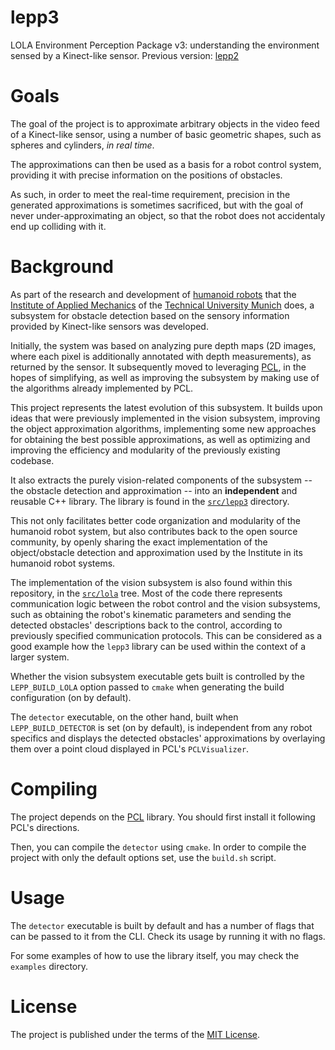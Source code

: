 # lepp3

LOLA Environment Perception Package v3: understanding the environment sensed by
a Kinect-like sensor.
Previous version: [lepp2](https://github.com/am-lola/lepp2)

# Goals

The goal of the project is to approximate arbitrary objects in the video feed
of a Kinect-like sensor, using a number of basic geometric shapes, such as
spheres and cylinders, *in real time*.

The approximations can then be used as a basis for a robot control system,
providing it with precise information on the positions of obstacles.

As such, in order to meet the real-time requirement, precision in the
generated approximations is sometimes sacrificed, but with the goal of
never under-approximating an object, so that the robot does not
accidentaly end up colliding with it.

# Background

As part of the research and development of
[humanoid robots](https://www.amm.mw.tum.de/en/research/current-projects/humanoid-robots/)
that the [Institute of Applied Mechanics](https://www.amm.mw.tum.de/en/home/)
of the [Technical University Munich](https://www.tum.de/) does, a
subsystem for obstacle detection based on the sensory information provided
by Kinect-like sensors was developed.

Initially, the system was based on analyzing pure depth maps (2D images,
where each pixel is additionally annotated with depth measurements), as
returned by the sensor. It subsequently moved to leveraging
[PCL](http://pointclouds.org/), in the hopes of simplifying, as well as
improving the subsystem by making use of the algorithms already implemented
by PCL.

This project represents the latest evolution of this subsystem. It builds
upon ideas that were previously implemented in the vision subsystem,
improving the object approximation algorithms, implementing some new approaches
for obtaining the best possible approximations, as well as optimizing and improving
the efficiency and modularity of the previously existing codebase.

It also extracts the purely vision-related components of the subsystem --
the obstacle detection and approximation -- into an **independent** and
reusable C++ library. The library is found in the
[`src/lepp3`](https://github.com/am-lola/lepp3/tree/master/src/lepp3)
directory.

This not only facilitates better code organization and modularity
of the humanoid robot system, but also contributes back to the open source
community, by openly sharing the exact implementation of the object/obstacle
detection and approximation used by the Institute in its humanoid robot
systems.

The implementation of the vision subsystem is also found within this
repository, in the
[`src/lola`](https://github.com/am-lola/lepp3/tree/master/src/lola) tree.
Most of the code there represents communication logic between the robot
control and the vision subsystems, such as obtaining the robot's kinematic
parameters and sending the detected obstacles' descriptions back to the control,
according to previously specified communication protocols. This can be
considered as a good example how the `lepp3` library can be used within the
context of a larger system.

Whether the vision subsystem executable gets built is controlled by the
`LEPP_BUILD_LOLA` option passed to `cmake` when generating the build
configuration (on by default).

The `detector` executable, on the other hand, built when
`LEPP_BUILD_DETECTOR` is set (on by default), is independent from any robot
specifics and displays the detected obstacles' approximations by overlaying
them over a point cloud displayed in PCL's `PCLVisualizer`.


# Compiling

The project depends on the [PCL](http://pointclouds.org/) library. You should
first install it following PCL's directions.

Then, you can compile the `detector` using `cmake`. In order to compile the
project with only the default options set, use the `build.sh` script.

# Usage

The `detector` executable is built by default and has a number of flags
that can be passed to it from the CLI. Check its usage by running it with
no flags.

For some examples of how to use the library itself, you may check the
`examples` directory.

# License

The project is published under the terms of the
[MIT License](https://github.com/am-lola/lepp3/blob/master/LICENSE).
